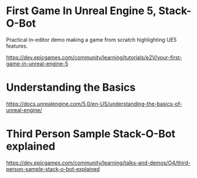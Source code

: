 # First Game In Unreal Engine 5, Stack-O-Bot

Practical in-editor demo making a game from scratch highlighting UE5 features.

https://dev.epicgames.com/community/learning/tutorials/e2V/your-first-game-in-unreal-engine-5

# Understanding the Basics
https://docs.unrealengine.com/5.0/en-US/understanding-the-basics-of-unreal-engine/

# Third Person Sample Stack-O-Bot explained
https://dev.epicgames.com/community/learning/talks-and-demos/O4/third-person-sample-stack-o-bot-explained